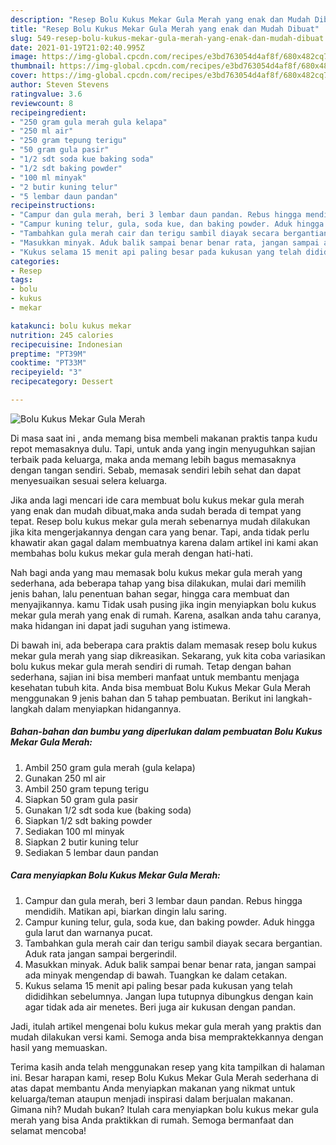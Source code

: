 ```yaml
---
description: "Resep Bolu Kukus Mekar Gula Merah yang enak dan Mudah Dibuat"
title: "Resep Bolu Kukus Mekar Gula Merah yang enak dan Mudah Dibuat"
slug: 549-resep-bolu-kukus-mekar-gula-merah-yang-enak-dan-mudah-dibuat
date: 2021-01-19T21:02:40.995Z
image: https://img-global.cpcdn.com/recipes/e3bd763054d4af8f/680x482cq70/bolu-kukus-mekar-gula-merah-foto-resep-utama.jpg
thumbnail: https://img-global.cpcdn.com/recipes/e3bd763054d4af8f/680x482cq70/bolu-kukus-mekar-gula-merah-foto-resep-utama.jpg
cover: https://img-global.cpcdn.com/recipes/e3bd763054d4af8f/680x482cq70/bolu-kukus-mekar-gula-merah-foto-resep-utama.jpg
author: Steven Stevens
ratingvalue: 3.6
reviewcount: 8
recipeingredient:
- "250 gram gula merah gula kelapa"
- "250 ml air"
- "250 gram tepung terigu"
- "50 gram gula pasir"
- "1/2 sdt soda kue baking soda"
- "1/2 sdt baking powder"
- "100 ml minyak"
- "2 butir kuning telur"
- "5 lembar daun pandan"
recipeinstructions:
- "Campur dan gula merah, beri 3 lembar daun pandan. Rebus hingga mendidih. Matikan api, biarkan dingin lalu saring."
- "Campur kuning telur, gula, soda kue, dan baking powder. Aduk hingga gula larut dan warnanya pucat."
- "Tambahkan gula merah cair dan terigu sambil diayak secara bergantian. Aduk rata jangan sampai bergerindil."
- "Masukkan minyak. Aduk balik sampai benar benar rata, jangan sampai ada minyak mengendap di bawah. Tuangkan ke dalam cetakan."
- "Kukus selama 15 menit api paling besar pada kukusan yang telah dididihkan sebelumnya. Jangan lupa tutupnya dibungkus dengan kain agar tidak ada air menetes. Beri juga air kukusan dengan pandan."
categories:
- Resep
tags:
- bolu
- kukus
- mekar

katakunci: bolu kukus mekar 
nutrition: 245 calories
recipecuisine: Indonesian
preptime: "PT39M"
cooktime: "PT33M"
recipeyield: "3"
recipecategory: Dessert

---
```



![Bolu Kukus Mekar Gula Merah](https://img-global.cpcdn.com/recipes/e3bd763054d4af8f/680x482cq70/bolu-kukus-mekar-gula-merah-foto-resep-utama.jpg)

Di masa  saat ini , anda memang bisa membeli makanan praktis tanpa kudu repot memasaknya dulu. Tapi, untuk anda yang ingin menyuguhkan sajian terbaik pada keluarga, maka anda memang lebih bagus memasaknya dengan tangan sendiri. Sebab, memasak sendiri lebih sehat dan dapat menyesuaikan sesuai selera keluarga.

Jika anda lagi mencari ide cara membuat bolu kukus mekar gula merah yang enak dan mudah dibuat,maka anda sudah berada di tempat yang tepat. Resep bolu kukus mekar gula merah  sebenarnya mudah dilakukan jika kita mengerjakannya dengan cara yang benar. Tapi, anda tidak perlu khawatir akan gagal dalam membuatnya 
karena dalam artikel ini kami akan membahas bolu kukus mekar gula merah dengan hati-hati.  



Nah bagi anda yang mau memasak bolu kukus mekar gula merah yang sederhana, ada beberapa tahap yang bisa dilakukan, mulai dari memilih jenis bahan, lalu penentuan bahan segar, hingga cara membuat dan menyajikannya. kamu Tidak usah pusing jika ingin menyiapkan bolu kukus mekar gula merah yang enak di rumah. Karena, asalkan anda  tahu caranya, maka hidangan ini dapat jadi suguhan yang istimewa.

Di bawah ini, ada beberapa cara praktis  dalam memasak resep bolu kukus mekar gula merah yang siap dikreasikan. Sekarang, yuk kita coba variasikan bolu kukus mekar gula merah sendiri di rumah. Tetap dengan bahan sederhana, sajian ini bisa memberi manfaat untuk membantu menjaga kesehatan tubuh kita. Anda bisa membuat Bolu Kukus Mekar Gula Merah menggunakan 9 jenis bahan dan 5 tahap pembuatan. Berikut ini langkah-langkah dalam menyiapkan hidangannya.

<!--inarticleads1-->

##### Bahan-bahan dan bumbu yang diperlukan dalam pembuatan Bolu Kukus Mekar Gula Merah:

1. Ambil 250 gram gula merah (gula kelapa)
1. Gunakan 250 ml air
1. Ambil 250 gram tepung terigu
1. Siapkan 50 gram gula pasir
1. Gunakan 1/2 sdt soda kue (baking soda)
1. Siapkan 1/2 sdt baking powder
1. Sediakan 100 ml minyak
1. Siapkan 2 butir kuning telur
1. Sediakan 5 lembar daun pandan




<!--inarticleads2-->

##### Cara menyiapkan Bolu Kukus Mekar Gula Merah:

1. Campur dan gula merah, beri 3 lembar daun pandan. Rebus hingga mendidih. Matikan api, biarkan dingin lalu saring.
1. Campur kuning telur, gula, soda kue, dan baking powder. Aduk hingga gula larut dan warnanya pucat.
1. Tambahkan gula merah cair dan terigu sambil diayak secara bergantian. Aduk rata jangan sampai bergerindil.
1. Masukkan minyak. Aduk balik sampai benar benar rata, jangan sampai ada minyak mengendap di bawah. Tuangkan ke dalam cetakan.
1. Kukus selama 15 menit api paling besar pada kukusan yang telah dididihkan sebelumnya. Jangan lupa tutupnya dibungkus dengan kain agar tidak ada air menetes. Beri juga air kukusan dengan pandan.




Jadi, itulah artikel mengenai  bolu kukus mekar gula merah  yang praktis dan mudah dilakukan versi kami. Semoga anda bisa mempraktekkannya dengan hasil yang memuaskan. 

Terima kasih anda telah menggunakan resep yang kita tampilkan di halaman ini. Besar harapan kami, resep  Bolu Kukus Mekar Gula Merah sederhana di atas dapat membantu Anda menyiapkan makanan yang nikmat untuk keluarga/teman ataupun menjadi inspirasi dalam berjualan makanan. Gimana nih? Mudah bukan? Itulah cara menyiapkan bolu kukus mekar gula merah yang bisa Anda praktikkan di rumah. Semoga bermanfaat dan selamat mencoba!

